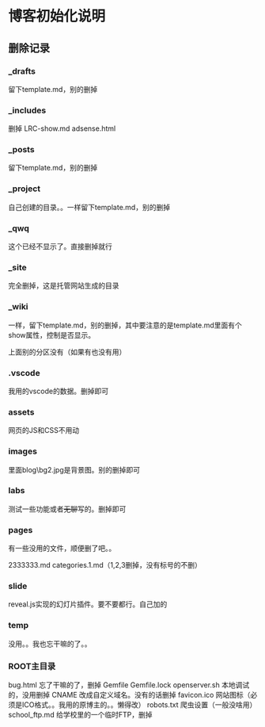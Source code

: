 # 博客初始化说明

## 删除记录

### _drafts

留下template.md，别的删掉

### _includes

删掉 LRC-show.md adsense.html

### _posts

留下template.md，别的删掉

### _project 

自己创建的目录。。一样留下template.md，别的删掉

### _qwq

这个已经不显示了。直接删掉就行

### _site

完全删掉，这是托管网站生成的目录

### _wiki

一样，留下template.md，别的删掉，其中要注意的是template.md里面有个show属性，控制是否显示。

上面别的分区没有（如果有也没有用）

### .vscode

我用的vscode的数据。删掉即可

### assets 

网页的JS和CSS不用动

### images

里面blog\bg2.jpg是背景图。别的删掉即可

### labs

测试一些功能或者~~无聊~~写的。删掉即可

### pages

有一些没用的文件，顺便删了吧。。

2333333.md  categories.1.md（1,2,3删掉，没有标号的不删）

### slide

reveal.js实现的幻灯片插件。要不要都行。自己加的

### temp

没用。。我也忘干嘛的了。。

### ROOT主目录

bug.html 忘了干嘛的了，删掉
Gemfile Gemfile.lock openserver.sh  本地调试的，没用删掉
CNAME 改成自定义域名。没有的话删掉
favicon.ico 网站图标（必须是ICO格式。。我用的原博主的。。懒得改）
robots.txt 爬虫设置（一般没啥用）
school_ftp.md 给学校里的一个临时FTP，删掉